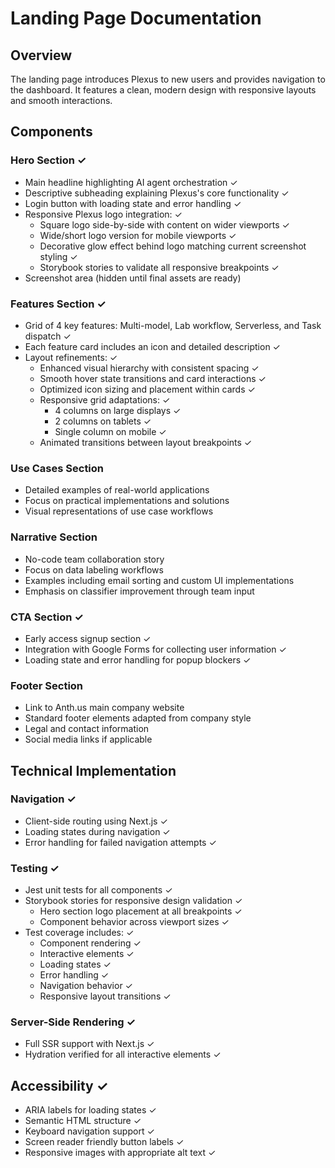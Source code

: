 # Landing Page Documentation

## Overview
The landing page introduces Plexus to new users and provides navigation to the dashboard. It features a clean, modern design with responsive layouts and smooth interactions.

## Components

### Hero Section ✓
- Main headline highlighting AI agent orchestration ✓
- Descriptive subheading explaining Plexus's core functionality ✓
- Login button with loading state and error handling ✓
- Responsive Plexus logo integration: ✓
  - Square logo side-by-side with content on wider viewports ✓
  - Wide/short logo version for mobile viewports ✓
  - Decorative glow effect behind logo matching current screenshot styling ✓
  - Storybook stories to validate all responsive breakpoints ✓
- Screenshot area (hidden until final assets are ready)

### Features Section ✓
- Grid of 4 key features: Multi-model, Lab workflow, Serverless, and Task dispatch ✓
- Each feature card includes an icon and detailed description ✓
- Layout refinements: ✓
  - Enhanced visual hierarchy with consistent spacing ✓
  - Smooth hover state transitions and card interactions ✓
  - Optimized icon sizing and placement within cards ✓
  - Responsive grid adaptations: ✓
    - 4 columns on large displays ✓
    - 2 columns on tablets ✓
    - Single column on mobile ✓
  - Animated transitions between layout breakpoints ✓

### Use Cases Section
- Detailed examples of real-world applications
- Focus on practical implementations and solutions
- Visual representations of use case workflows

### Narrative Section
- No-code team collaboration story
- Focus on data labeling workflows
- Examples including email sorting and custom UI implementations
- Emphasis on classifier improvement through team input

### CTA Section ✓
- Early access signup section ✓
- Integration with Google Forms for collecting user information ✓
- Loading state and error handling for popup blockers ✓

### Footer Section
- Link to Anth.us main company website
- Standard footer elements adapted from company style
- Legal and contact information
- Social media links if applicable

## Technical Implementation

### Navigation ✓
- Client-side routing using Next.js ✓
- Loading states during navigation ✓
- Error handling for failed navigation attempts ✓

### Testing ✓
- Jest unit tests for all components ✓
- Storybook stories for responsive design validation ✓
  - Hero section logo placement at all breakpoints ✓
  - Component behavior across viewport sizes ✓
- Test coverage includes: ✓
  - Component rendering ✓
  - Interactive elements ✓
  - Loading states ✓
  - Error handling ✓
  - Navigation behavior ✓
  - Responsive layout transitions ✓

### Server-Side Rendering ✓
- Full SSR support with Next.js ✓
- Hydration verified for all interactive elements ✓

## Accessibility ✓
- ARIA labels for loading states ✓
- Semantic HTML structure ✓
- Keyboard navigation support ✓
- Screen reader friendly button labels ✓
- Responsive images with appropriate alt text ✓
